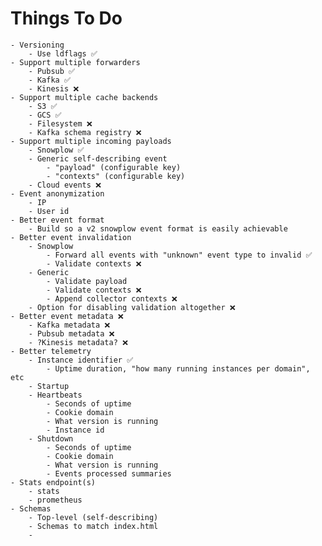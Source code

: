 # Things To Do
    - Versioning
        - Use ldflags ✅
    - Support multiple forwarders
        - Pubsub ✅
        - Kafka ✅
        - Kinesis ❌
    - Support multiple cache backends
        - S3 ✅
        - GCS ✅
        - Filesystem ❌
        - Kafka schema registry ❌
    - Support multiple incoming payloads
        - Snowplow ✅
        - Generic self-describing event
            - "payload" (configurable key)
            - "contexts" (configurable key)
        - Cloud events ❌
    - Event anonymization
        - IP
        - User id
    - Better event format
        - Build so a v2 snowplow event format is easily achievable
    - Better event invalidation
        - Snowplow
            - Forward all events with "unknown" event type to invalid ✅
            - Validate contexts ❌
        - Generic
            - Validate payload
            - Validate contexts ❌
            - Append collector contexts ❌
        - Option for disabling validation altogether ❌
    - Better event metadata ❌
        - Kafka metadata ❌
        - Pubsub metadata ❌
        - ?Kinesis metadata? ❌
    - Better telemetry
        - Instance identifier ✅
            - Uptime duration, "how many running instances per domain", etc
        - Startup
        - Heartbeats
            - Seconds of uptime
            - Cookie domain
            - What version is running
            - Instance id
        - Shutdown
            - Seconds of uptime
            - Cookie domain
            - What version is running
            - Events processed summaries
    - Stats endpoint(s)
        - stats
        - prometheus
    - Schemas
        - Top-level (self-describing)
        - Schemas to match index.html
        - 
        
